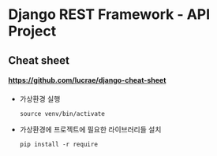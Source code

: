 # Django REST Framework - API Project

## Cheat sheet 

#### https://github.com/lucrae/django-cheat-sheet

- 가상환경 실행

    ```shell
    source venv/bin/activate
    ```
  

- 가상환경에 프로젝트에 필요한 라이브러리들 설치

  ```shell
  pip install -r require
  ```

